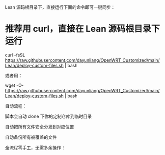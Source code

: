 Lean 源码根目录下，直接运行下面的命令即可一键同步：

# 推荐用 curl，直接在 Lean 源码根目录下运行
curl -fsSL https://raw.githubusercontent.com/dayunliang/OpenWRT_Customized/main/Lean/deploy-custom-files.sh | bash

或者用：

wget -O- https://raw.githubusercontent.com/dayunliang/OpenWRT_Customized/main/Lean/deploy-custom-files.sh | bash

自动流程：

脚本会自动 clone 下你的定制仓库到临时目录

自动把所有文件安全分发到对应位置

自动备份所有被覆盖的文件

全流程零手工，无需多余操作！
